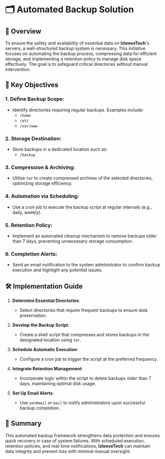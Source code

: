 # 🗂️ Automated Backup Solution

## 📜 Overview

To ensure the safety and availability of essential data on **IzleeveTech**'s servers, a well-structured backup system is necessary. This initiative focuses on automating the backup process, compressing data for efficient storage, and implementing a retention policy to manage disk space effectively. The goal is to safeguard critical directories without manual intervention.

## 🚀 Key Objectives

### 1. **Define Backup Scope**:
- Identify directories requiring regular backups. Examples include:
  - `/home`
  - `/etc`
  - `/var/www`

### 2. **Storage Destination**:
- Store backups in a dedicated location such as:
  - `/backup`

### 3. **Compression & Archiving**:
- Utilize `tar` to create compressed archives of the selected directories, optimizing storage efficiency.

### 4. **Automation via Scheduling**:
- Use a cron job to execute the backup script at regular intervals (e.g., daily, weekly).

### 5. **Retention Policy**:
- Implement an automated cleanup mechanism to remove backups older than 7 days, preventing unnecessary storage consumption.

### 6. **Completion Alerts**:
- Send an email notification to the system administrator to confirm backup execution and highlight any potential issues.

## 🛠️ Implementation Guide

1. **Determine Essential Directories**:
   - Select directories that require frequent backups to ensure data preservation.

2. **Develop the Backup Script**:
   - Create a shell script that compresses and stores backups in the designated location using `tar`.

3. **Schedule Automatic Execution**:
   - Configure a cron job to trigger the script at the preferred frequency.

4. **Integrate Retention Management**:
   - Incorporate logic within the script to delete backups older than 7 days, maintaining optimal disk usage.

5. **Set Up Email Alerts**:
   - Use `sendmail` or `mail` to notify administrators upon successful backup completion.

## 🎊 Summary

This automated backup framework strengthens data protection and ensures quick recovery in case of system failures. With scheduled execution, retention policies, and real-time notifications, **IzleeveTech** can maintain data integrity and prevent loss with minimal manual oversight.

